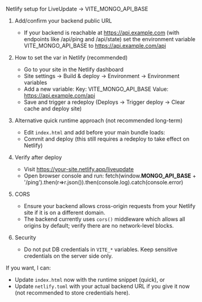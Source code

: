 Netlify setup for LiveUpdate -> VITE_MONGO_API_BASE

1) Add/confirm your backend public URL
   - If your backend is reachable at https://api.example.com (with endpoints like /api/ping and /api/state)
     set the environment variable VITE_MONGO_API_BASE to https://api.example.com/api

2) How to set the var in Netlify (recommended)
   - Go to your site in the Netlify dashboard
   - Site settings -> Build & deploy -> Environment -> Environment variables
   - Add a new variable:
       Key: VITE_MONGO_API_BASE
       Value: https://api.example.com/api
   - Save and trigger a redeploy (Deploys -> Trigger deploy -> Clear cache and deploy site)

3) Alternative quick runtime approach (not recommended long-term)
   - Edit `index.html` and add before your main bundle loads:
     <script>window.__MONGO_API_BASE__ = 'https://api.example.com/api';</script>
   - Commit and deploy (this still requires a redeploy to take effect on Netlify)

4) Verify after deploy
   - Visit https://your-site.netlify.app/liveupdate
   - Open browser console and run:
     fetch(window.__MONGO_API_BASE__ + '/ping').then(r=>r.json()).then(console.log).catch(console.error)

5) CORS
   - Ensure your backend allows cross-origin requests from your Netlify site if it is on a different domain.
   - The backend currently uses `cors()` middleware which allows all origins by default; verify there are no network-level blocks.

6) Security
   - Do not put DB credentials in `VITE_*` variables. Keep sensitive credentials on the server side only.

If you want, I can:
- Update `index.html` now with the runtime snippet (quick), or
- Update `netlify.toml` with your actual backend URL if you give it now (not recommended to store credentials here).
